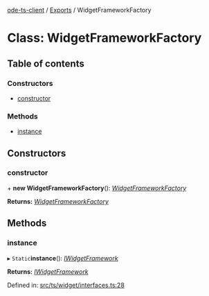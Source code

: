 [ode-ts-client](../README.md) / [Exports](../modules.md) / WidgetFrameworkFactory

# Class: WidgetFrameworkFactory

## Table of contents

### Constructors

- [constructor](widgetframeworkfactory.md#constructor)

### Methods

- [instance](widgetframeworkfactory.md#instance)

## Constructors

### constructor

\+ **new WidgetFrameworkFactory**(): [*WidgetFrameworkFactory*](widgetframeworkfactory.md)

**Returns:** [*WidgetFrameworkFactory*](widgetframeworkfactory.md)

## Methods

### instance

▸ `Static`**instance**(): [*IWidgetFramework*](../interfaces/iwidgetframework.md)

**Returns:** [*IWidgetFramework*](../interfaces/iwidgetframework.md)

Defined in: [src/ts/widget/interfaces.ts:28](https://github.com/opendigitaleducation/ode-ts-client/blob/b81969a/src/ts/widget/interfaces.ts#L28)
